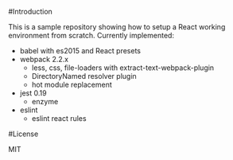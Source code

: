 #Introduction

This is a sample repository showing how to setup a React working environment
from scratch. Currently implemented:

- babel with es2015 and React presets
- webpack 2.2.x
  - less, css, file-loaders with extract-text-webpack-plugin
  - DirectoryNamed resolver plugin
  - hot module replacement
- jest 0.19
  - enzyme
- eslint
  - eslint react rules

#License

MIT
